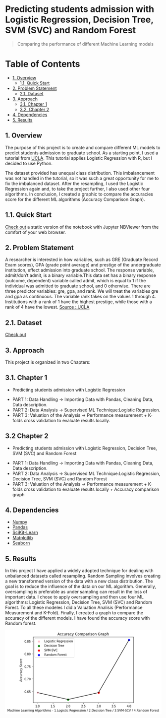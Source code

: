 <h1>Predicting students admission with Logistic Regression, Decision Tree, SVM (SVC) and Random Forest</h1>

> Comparing the performance of different Machine Learning models 

<h1>Table of Contents</h1>

<!-- TOC -->

- [1. Overview](#1-overview)
    - [1.1. Quick Start](#11-quick-start)
- [2. Problem Statement](#2-problem-statement)
    - [2.1. Dataset](#21-dataset)
- [3. Approach](#3-approach)
    - [3.1. Chapter 1](#31-chapter-1)
    - [3.2. Chapter 2](#32-chapter-2)
- [4. Dependencies](#4-dependencies)
- [5. Results](#5-results)

 
<!-- /TOC -->

## 1. Overview 

The purpose of this project is to create and compare different ML models to predict students admission to graduate school. As a starting point, I used a tutorial from [UCLA](http://stats.idre.ucla.edu/r/dae/logit-regression/). This tutorial applies Logistic Regression with R, but I decided to use Python.

The dataset provided has unequal class distribution. This imbalancement was not handled in the tutorial, so it was such a great opportunity for me to fix the imbalanced dataset. After the resampling, I used the Logistic Regression again and, to take the project further, I also used other four algorithms. In conclusion, I created a graphic to compare the accuracies score for the different ML algorithms (Accuracy Comparison Graph).

## 1.1. Quick Start  
[Check out]( ) a static version of the notebook with Jupyter NBViewer from the comfort of your web browser.
 
## 2. Problem Statement

A researcher is interested in how variables, such as GRE (Graduate Record Exam scores), GPA (grade point average) and prestige of the undergraduate institution,
effect admission into graduate school. The response variable, admit/don’t admit, is a binary variable.This data set has a binary response (outcome, dependent) variable called admit, which is equal to 1 if the individual was admitted to graduate school, and 0 otherwise. There are three predictor variables: gre, gpa, and rank. We will treat the variables gre and gpa as continuous. The variable rank takes on the values 1 through 4. Institutions with a rank of 1 have the highest prestige, while those with a rank of 4 have the lowest. [Source : UCLA](http://stats.idre.ucla.edu/r/dae/logit-regression/)

## 2.1. Dataset  

[Check out](https://github.com/alicevillar/student_admission_prediction/blob/main/dataset_admissions.csv)  

## 3. Approach 

This project is organized in two Chapters:

## 3.1. Chapter 1 

- Predicting students admission with Logistic Regression 

* PART 1: Data Handling -> Importing Data with Pandas, Cleaning Data, Data description.
* PART 2: Data Analysis -> Supervised ML Technique:Logistic Regression.
* PART 3: Valuation of the Analysis -> Performance measurement + K-folds cross validation to evaluate results locally.

## 3.2 Chapter 2 

- Predicting students admission with Logistic Regression, Decision Tree, SVM (SVC) and Random Forest

* PART 1: Data Handling -> Importing Data with Pandas, Cleaning Data, Data description.
* PART 2: Data Analysis -> Supervised ML Technique:Logistic Regression, Decision Tree, SVM (SVC) and Random Forest
* PART 3: Valuation of the Analysis -> Performance measurement + K-folds cross validation to evaluate results locally + Accuracy comparison graph
 
## 4. Dependencies 
 
* [Numpy](https://numpy.org/)
* [Pandas](https://pandas.pydata.org/)
* [SciKit-Learn](https://scikit-learn.org/)
* [Matplotlib](https://matplotlib.org/)
* [Seaborn](https://seaborn.pydata.org/)
 
## 5. Results

In this project I have applied a widely adopted technique for dealing with unbalanced datasets called resampling. Random Sampling involves creating a new transformed version of the data with a new class distribution. The goal is to reduce the influence of the data on our ML algorithm. Generally, oversampling is preferable as under sampling can result in the loss of important data. I chose to apply oversampling and then use four ML algorithms: Logistic Regression, Decision Tree, SVM (SVC) and Random Forest. To all these modeles I did a Valuation Analisis (Performance Measurement and K-Fold). Finally, I created a graph to compare the accuracy of the different models. I have found the accuracy score with Random forest.


![print](accuracy_comparison_graph.png)

 
